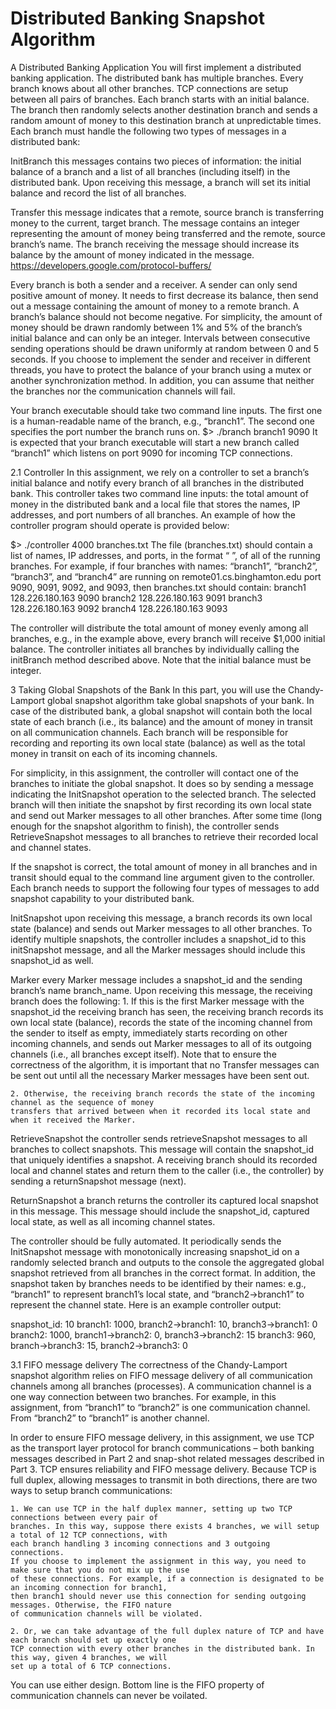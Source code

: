 # Distributed Banking Snapshot Algorithm
A Distributed Banking Application
You will first implement a distributed banking application. The distributed bank has multiple branches. Every
branch knows about all other branches. TCP connections are setup between all pairs of branches. Each branch
starts with an initial balance. The branch then randomly selects another destination branch and sends a random
amount of money to this destination branch at unpredictable times.
Each branch must handle the following two types of messages in a distributed bank:

InitBranch this messages contains two pieces of information: the initial balance of a branch and a list of all
branches (including itself) in the distributed bank. Upon receiving this message, a branch will set its initial
balance and record the list of all branches.

Transfer this message indicates that a remote, source branch is transferring money to the current, target branch.
The message contains an integer representing the amount of money being transferred and the remote, source
branch’s name. The branch receiving the message should increase its balance by the amount of money
indicated in the message.
https://developers.google.com/protocol-buffers/

Every branch is both a sender and a receiver. A sender can only send positive amount of money. It needs to
first decrease its balance, then send out a message containing the amount of money to a remote branch. A branch’s
balance should not become negative. For simplicity, the amount of money should be drawn randomly between 1%
and 5% of the branch’s initial balance and can only be an integer. Intervals between consecutive sending operations
should be drawn uniformly at random between 0 and 5 seconds.
If you choose to implement the sender and receiver in different threads, you have to protect the balance of your
branch using a mutex or another synchronization method. In addition, you can assume that neither the branches
nor the communication channels will fail.

Your branch executable should take two command line inputs. The first one is a human-readable name of the
branch, e.g., “branch1”. The second one specifies the port number the branch runs on.
$> ./branch branch1 9090
It is expected that your branch executable will start a new branch called “branch1” which listens on port 9090 for
incoming TCP connections.


2.1 Controller
In this assignment, we rely on a controller to set a branch’s initial balance and notify every branch of all branches in
the distributed bank. This controller takes two command line inputs: the total amount of money in the distributed
bank and a local file that stores the names, IP addresses, and port numbers of all branches.
An example of how the controller program should operate is provided below:

$> ./controller 4000 branches.txt
The file (branches.txt) should contain a list of names, IP addresses, and ports, in the format “<name>
<public-ip-address> <port>”, of all of the running branches.
For example, if four branches with names: “branch1”, “branch2”, “branch3”, and “branch4” are running on
remote01.cs.binghamton.edu port 9090, 9091, 9092, and 9093, then branches.txt should contain:
branch1 128.226.180.163 9090
branch2 128.226.180.163 9091
branch3 128.226.180.163 9092
branch4 128.226.180.163 9093

The controller will distribute the total amount of money evenly among all branches, e.g., in the example above,
every branch will receive $1,000 initial balance. The controller initiates all branches by individually calling the
initBranch method described above. Note that the initial balance must be integer.

3 Taking Global Snapshots of the Bank
In this part, you will use the Chandy-Lamport global snapshot algorithm take global snapshots of your bank. In
case of the distributed bank, a global snapshot will contain both the local state of each branch (i.e., its balance) and
the amount of money in transit on all communication channels. Each branch will be responsible for recording and
reporting its own local state (balance) as well as the total money in transit on each of its incoming channels.

  For simplicity, in this assignment, the controller will contact one of the branches to initiate the global
snapshot. It does so by sending a message indicating the InitSnapshot operation to the selected branch. The
selected branch will then initiate the snapshot by first recording its own local state and send out Marker messages
to all other branches. After some time (long enough for the snapshot algorithm to finish), the controller sends
RetrieveSnapshot messages to all branches to retrieve their recorded local and channel states.


If the snapshot is correct, the total amount of money in all branches and in transit should equal to the
command line argument given to the controller.
Each branch needs to support the following four types of messages to add snapshot capability to your distributed
bank.

  InitSnapshot upon receiving this message, a branch records its own local state (balance) and sends out Marker
messages to all other branches. To identify multiple snapshots, the controller includes a snapshot_id to
this initSnapshot message, and all the Marker messages should include this snapshot_id as well.

  Marker every Marker message includes a snapshot_id and the sending branch’s name branch_name. Upon
receiving this message, the receiving branch does the following:
     1. If this is the first Marker message with the snapshot_id the receiving branch has seen, the receiving
    branch records its own local state (balance), records the state of the incoming channel from
    the sender to itself as empty, immediately starts recording on other incoming channels, and sends out
    Marker messages to all of its outgoing channels (i.e., all branches except itself).
    Note that to ensure the correctness of the algorithm, it is important that no Transfer messages can
    be sent out until all the necessary Marker messages have been sent out.

    2. Otherwise, the receiving branch records the state of the incoming channel as the sequence of money
    transfers that arrived between when it recorded its local state and when it received the Marker.

  RetrieveSnapshot the controller sends retrieveSnapshot messages to all branches to collect snapshots. This message
will contain the snapshot_id that uniquely identifies a snapshot. A receiving branch should its
recorded local and channel states and return them to the caller (i.e., the controller) by sending a returnSnapshot
message (next).

  ReturnSnapshot a branch returns the controller its captured local snapshot in this message. This message should
include the snapshot_id, captured local state, as well as all incoming channel states.

  The controller should be fully automated. It periodically sends the InitSnapshot message with monotonically
increasing snapshot_id on a randomly selected branch and outputs to the console the aggregated
global snapshot retrieved from all branches in the correct format. In addition, the snapshot taken by branches
needs to be identified by their names: e.g., “branch1” to represent branch1’s local state, and “branch2->branch1”
to represent the channel state. Here is an example controller output:

snapshot_id: 10
branch1: 1000, branch2->branch1: 10, branch3->branch1: 0
branch2: 1000, branch1->branch2: 0, branch3->branch2: 15
branch3: 960, branch->branch3: 15, branch2->branch3: 0
  
3.1 FIFO message delivery
  The correctness of the Chandy-Lamport snapshot algorithm relies on FIFO message delivery of all communication
channels among all branches (processes). A communication channel is a one way connection between two
branches. For example, in this assignment, from “branch1” to “branch2” is one communication channel. From
“branch2” to “branch1” is another channel.

  In order to ensure FIFO message delivery, in this assignment, we use TCP as the transport layer protocol for
branch communications – both banking messages described in Part 2 and snap-shot related messages described
in Part 3. TCP ensures reliability and FIFO message delivery. Because TCP is full duplex, allowing messages to
transmit in both directions, there are two ways to setup branch communications:

    1. We can use TCP in the half duplex manner, setting up two TCP connections between every pair of
    branches. In this way, suppose there exists 4 branches, we will setup a total of 12 TCP connections, with
    each branch handling 3 incoming connections and 3 outgoing connections.
    If you choose to implement the assignment in this way, you need to make sure that you do not mix up the use
    of these connections. For example, if a connection is designated to be an incoming connection for branch1,
    then branch1 should never use this connection for sending outgoing messages. Otherwise, the FIFO nature
    of communication channels will be violated.

    2. Or, we can take advantage of the full duplex nature of TCP and have each branch should set up exactly one
    TCP connection with every other branches in the distributed bank. In this way, given 4 branches, we will
    set up a total of 6 TCP connections.

You can use either design. Bottom line is the FIFO property of communication channels can never be voilated.
